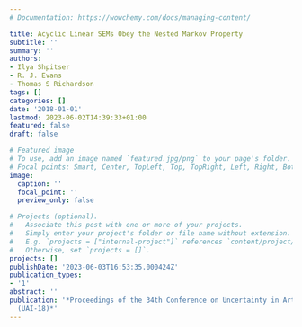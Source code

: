 ```yaml
---
# Documentation: https://wowchemy.com/docs/managing-content/

title: Acyclic Linear SEMs Obey the Nested Markov Property
subtitle: ''
summary: ''
authors:
- Ilya Shpitser
- R. J. Evans
- Thomas S Richardson
tags: []
categories: []
date: '2018-01-01'
lastmod: 2023-06-02T14:39:33+01:00
featured: false
draft: false

# Featured image
# To use, add an image named `featured.jpg/png` to your page's folder.
# Focal points: Smart, Center, TopLeft, Top, TopRight, Left, Right, BottomLeft, Bottom, BottomRight.
image:
  caption: ''
  focal_point: ''
  preview_only: false

# Projects (optional).
#   Associate this post with one or more of your projects.
#   Simply enter your project's folder or file name without extension.
#   E.g. `projects = ["internal-project"]` references `content/project/deep-learning/index.md`.
#   Otherwise, set `projects = []`.
projects: []
publishDate: '2023-06-03T16:53:35.000424Z'
publication_types:
- '1'
abstract: ''
publication: '*Proceedings of the 34th Conference on Uncertainty in Artificial Intelligence
  (UAI-18)*'
---
```


